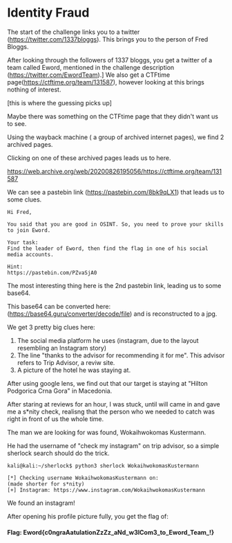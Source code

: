# Identity Fraud


The start of the challenge links you to a twitter (https://twitter.com/1337bloggs). This brings you to the person of Fred Bloggs.

After looking through the followers of 1337 bloggs, you get a twitter of a team called Eword, mentioned in the challenge description (https://twitter.com/EwordTeam).]
We also get a CTFtime page(https://ctftime.org/team/131587), however looking at this brings nothing of interest.

[this is where the guessing picks up]

Maybe there was something on the CTFtime page that they didn't want us to see. 

Using the wayback machine ( a group of archived internet pages), we find 2 archived pages.

Clicking on one of these archived pages leads us to here.

https://web.archive.org/web/20200826195056/https://ctftime.org/team/131587


We can see a pastebin link (https://pastebin.com/8bk9qLX1) that leads us to some clues.

```
Hi Fred,
 
You said that you are good in OSINT. So, you need to prove your skills to join Eword.
 
Your task:
Find the leader of Eword, then find the flag in one of his social media accounts.
 
Hint:
https://pastebin.com/PZvaSjA0
```

The most interesting thing here is the 2nd pastebin link, leading us to some base64.

This base64 can be converted here: (https://base64.guru/converter/decode/file) and is reconstructed to a jpg.


We get 3 pretty big clues here:

1. The social media platform he uses (instagram, due to the layout resembling an Instagram story)
2. The line "thanks to the advisor for recommending it for me". This advisor refers to Trip Advisor, a reviw site.
3. A picture of the hotel he was staying at.


After using google lens, we find out that our target is staying at "Hilton Podgorica Crna Gora" in Macedonia.


After staring at reviews for an hour, I was stuck, until will came in and gave me a s*nity check, realisng that the person who we needed to catch was right in front of us the whole time.


The man we are looking for was found, 
Wokaihwokomas Kustermann.

He had the username of "check my instagram" on trip advisor, so a simple sherlock search should do the trick.

```
kali@kali:~/sherlock$ python3 sherlock WokaihwokomasKustermann

[*] Checking username WokaihwokomasKustermann on:
(made shorter for s*nity)
[+] Instagram: https://www.instagram.com/WokaihwokomasKustermann
```
We found an instagram! 

After opening his profile picture fully, you get the flag of:


#### Flag: Eword{c0ngraAatulationZzZz_aNd_w3lCom3_to_Eword_Team_!}
